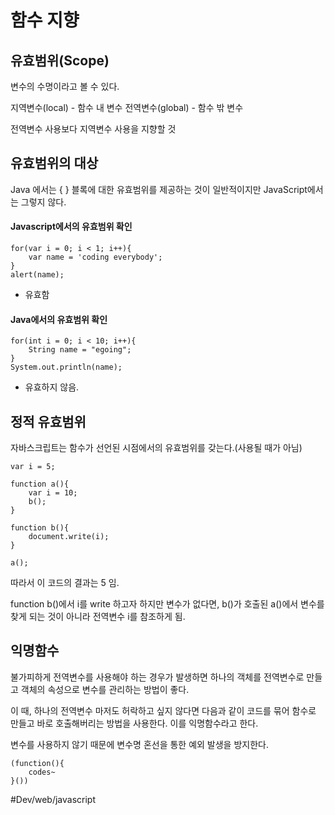 # 함수 지향
## 유효범위(Scope)
변수의 수명이라고 볼 수 있다.  

지역변수(local) - 함수 내 변수
전역변수(global) - 함수 밖 변수 

전역변수 사용보다 지역변수 사용을 지향할 것

## 유효범위의 대상
Java 에서는 { } 블록에 대한 유효범위를 제공하는 것이 일반적이지만
JavaScript에서는 그렇지 않다.

#### Javascript에서의 유효범위 확인

```
for(var i = 0; i < 1; i++){
    var name = 'coding everybody';
}
alert(name);

```
* 유효함

#### Java에서의 유효범위 확인 

```
for(int i = 0; i < 10; i++){
    String name = "egoing";
}
System.out.println(name);

```
* 유효하지 않음. 

## 정적 유효범위

자바스크립트는 함수가 선언된 시점에서의 유효범위를 갖는다.(사용될 때가 아님)
```
var i = 5;
 
function a(){
    var i = 10;
    b();
}
 
function b(){
    document.write(i);
}
 
a();

```

따라서 이 코드의 결과는 5 임.

function b()에서 i를 write 하고자 하지만 변수가 없다면, b()가 호출된 a()에서 변수를 찾게 되는 것이 아니라 전역변수 i를 참조하게 됨.

## 익명함수
불가피하게 전역변수를 사용해야 하는 경우가 발생하면 하나의 객체를 전역변수로 만들고 객체의 속성으로 변수를 관리하는 방법이 좋다.

이 때, 하나의 전역변수 마저도 허락하고 싶지 않다면 다음과 같이 코드를 묶어 함수로 만들고 바로 호출해버리는 방법을 사용한다. 이를 익명함수라고 한다.

변수를 사용하지 않기 때문에 변수명 혼선을 통한 예외 발생을 방지한다.

```
(function(){
	codes~
}())
```



#Dev/web/javascript